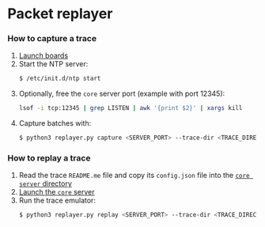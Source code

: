# Packet replayer

### How to capture a trace
1. [Launch boards](../../../board/followifier/README.md)
1. Start the NTP server:
    ```bash
    $ /etc/init.d/ntp start
    ```
1. Optionally, free the `core` server port (example with port 12345):
    ```bash
   lsof -i tcp:12345 | grep LISTEN | awk '{print $2}' | xargs kill
   ```
1. Capture batches with:
    ```bash
    $ python3 replayer.py capture <SERVER_PORT> --trace-dir <TRACE_DIRECTORY>
    ```

### How to replay a trace
1. Read the trace `README.me` file and copy its `config.json` file into the [`core server` directory](../../server)
1. [Launch the `core` server](../../server/README.md#launch-the-core-server)
1. Run the trace emulator:
    ```bash
    $ python3 replayer.py replay <SERVER_PORT> --trace-dir <TRACE_DIRECTORY> --batch-number <NUMBER_OF_TIMESLOTS_IN_TRACE_DIR>
    ```

